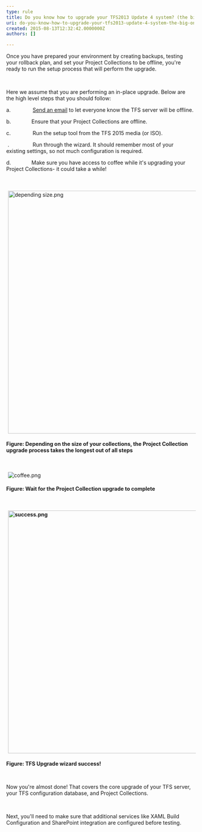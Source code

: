 ```yaml
---
type: rule
title: Do you know how to upgrade your TFS2013 Update 4 system? (the big one)
uri: do-you-know-how-to-upgrade-your-tfs2013-update-4-system-the-big-one
created: 2015-08-13T12:32:42.0000000Z
authors: []

---
```




<span class='intro'> <p>Once you have prepared your environment by creating backups, testing your rollback plan, and set your Project Collections to be offline, you're ready to run the setup process that will perform the upgrade.</p><div><br></div> </span>

<p>Here we assume that you are performing an in-place upgrade. Below are the high level steps that you should follow&#58;</p><p>a.&#160;&#160;&#160;&#160;&#160;&#160;&#160;&#160;&#160;&#160;&#160;&#160;&#160;&#160; <a href="http&#58;//www.ssw.com.au/SSW/Standards/Rules/RulesToBetterNetworks.aspx#rebootrestart">Send an email</a>&#160;to let everyone know the TFS server will be offline.</p><p>b.&#160;&#160;&#160;&#160;&#160;&#160;&#160;&#160;&#160;&#160;&#160;&#160;&#160; Ensure that your Project Collections are offline.</p><p>c.&#160;&#160;&#160;&#160;&#160;&#160;&#160;&#160;&#160;&#160;&#160;&#160;&#160;&#160; Run the setup tool from the TFS 2015 media (or ISO).</p><p>&#160;.&#160;&#160;&#160;&#160;&#160;&#160;&#160;&#160;&#160;&#160;&#160;&#160;&#160;&#160;&#160; Run through the wizard. It should remember most of your existing settings, so not much configuration is required.</p><p>d.&#160;&#160;&#160;&#160;&#160;&#160;&#160;&#160;&#160;&#160;&#160;&#160;&#160; Make sure you have access to coffee while it's upgrading your Project Collections- it could take a while!<br> </p><p><br></p><p><img src="/PublishingImages/depending%20size.png" alt="depending size.png" style="margin&#58;5px;width&#58;650px;" /><br></p><p><strong>Figure&#58; Depending on the size of your collections, the Project Collection upgrade process takes the longest out of all steps</strong></p><p>&#160;</p><p><img src="/PublishingImages/coffee2.png" alt="coffee.png" style="margin&#58;5px;" /><br></p><p><strong>Figure&#58; Wait for the Project Collection upgrade to complete</strong></p><p><strong>&#160;</strong></p><p><strong><img src="/PublishingImages/success.png" alt="success.png" style="margin&#58;5px;width&#58;650px;" /><br></strong></p><p><strong>Figure&#58; TFS Upgrade wizard success!</strong></p><p><strong>&#160;</strong></p><p>Now you're almost done! That covers the core upgrade of your TFS server, your TFS configuration database, and Project Collections.</p><p>&#160;</p><p>Next, you'll need to make sure that additional services like XAML Build Configuration and SharePoint integration are configured before testing.</p>


